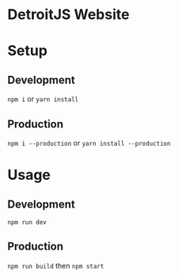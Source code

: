 # DetroitJS Website

# Setup
## Development
`npm i` or `yarn install`

## Production
`npm i --production` or `yarn install --production`

# Usage
## Development
`npm run dev`

## Production
`npm run build` then `npm start`
